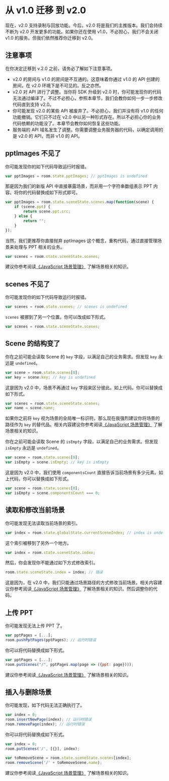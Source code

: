 # 从 v1.0 迁移 到 v2.0

现在，v2.0 支持录制与回放功能。今后，v2.0 将是我们的主推版本。我们会持续不断为 v2.0 开发更多的功能。如果你还在使用 v1.0，不必担心，我们不会关闭 v1.0 的服务。但我们依然推荐你迁移到 v2.0。

## 注意事项

在你决定迁移到 v.2.0 之前，请务必了解如下注意事项。

- v2.0 的房间与 v1.0 的房间是不互通的。这意味着你通过 v1.0 的 API 创建的房间，在 v2.0 环境下是不可见的。反之亦然。
- v2.0 对 API 进行了调整。当你将 SDK 升级到 v2.0 时，你可能发现你的代码无法通过编译了。不过不必担心，参照本章节，我们会教你如何一步一步修改代码直到支持 v2.0。
- 你可能发现 v2.0 的某些 API 被废弃了。不必担心，我们并没有将 v1.0 的任何功能撤销。它们只不过在 v2.0 中以另一种形式存在。所以不必担心你的业务代码依赖的功能没了。本章节会教你如何恢复这些功能。
- 服务端的 API 域名发生了调整。你需要调整业务服务器的代码，以确定调用的是 v2.0 的 API，而非 v1.0 的 API。

## pptImages 不见了

你可能发现你的如下代码导致运行时报错。

```javascript
var pptImages = room.state.pptImages; // pptImages is undefined
```

那是因为我们的新版 API 中直接暴露场景，而非用一个字符串数组表示 PPT 内容。将你的代码替换成如下形式即可。

```javascript
var pptImages = room.state.sceneState.scenes.map(function(scene) {
    if (scene.ppt) {
        return scene.ppt.src;
    } else {
        return "";
    }
});
```

当然，我们更推荐你直接抛弃 pptImages 这个概念，重构代码，通过直接管理场景来处理与 PPT 相关的业务。

```javascript
var scenes = room.state.sceneState.scenes;
```

建议你参考阅读[《JavaScript 场景管理》](/zh-CN/v2/js-details/scene.md) 了解场景相关的知识。

## scenes 不见了

你可能发现你的如下代码导致运行时报错。

```javascript
var scenes = room.state.scenes; // scenes is undefined
```

``scenes`` 被挪到了另一个位置。你可以改成如下形式。

```javascript
var scenes = room.state.sceneState.scenes;
```

## Scene 的结构变了

你在之前可能会读取 Scene 的 ``key`` 字段，以满足自己的业务需求。但发现 ``key`` 永远是 ``undefined``。

```javascript
var scene = room.state.scenes[0];
var key = scene.key; // key is undefined
```

这是因为 v2.0 中，场景不再通过 ``key`` 字段来区分彼此。如上代码，你可以替换成如下形式。

```javascript
var scenes = room.state.sceneState.scenes;
var name = scene.name;
```

如果你之前将 ``key`` 视为场景的全局唯一标识符。那么现在我强烈建议你将场景的路径作为 ``key`` 的替代品。相关内容建议你参考阅读[《JavaScript 场景管理》](./js-details/scene.md) 了解场景相关的知识。

你在之前可能会读取 Scene 的 ``isEmpty`` 字段，以满足自己的业务需求。但发现 ``isEmpty`` 永远是 ``undefined``。

```javascript
var scene = room.state.scenes[0];
var isEmpty = scene.isEmpty; // key is isEmpty
```

这是因为 v2.0 中，我们使用 ``componentsCount`` 直接告诉当前场景有多少元素。如上代码，你可以替换成如下形式。

```javascript
var scene = room.state.scenes[0];
var isEmpty = scene.componentsCount === 0;
```

## 读取和修改当前场景

你可能发现无法读取当前场景的索引。

```javascript
var index = room.state.globalState.currentSceneIndex; // index is undefined
```

这个索引被移到了另外一个地方。

```javascript
var index = room.state.sceneState.index;
```

然后，你会发现你不能通过如下方式修改索引。

```javascript
room.state.sceneState.index = index; // 错误
```

这是因为，在 v2.0 中，我们只能通过场景路径的方式修改当前场景。相关内容建议你参考阅读[《JavaScript 场景管理》](/zh-CN/v2/js-details/scene.md) 了解场景相关的知识。然后调整你的代码。

## 上传 PPT

你可能发现无法上传 PPT 了。

```javascript
var pptPages = [...];
room.pushPptPages(pptPages); // 运行时错误
```

你可以将代码替换成如下形式。

```javascript
var pptPages = [...];
room.putScenes("/", pptPages.map(page => ({ppt: page})));
```

建议你参考阅读[《JavaScript 场景管理》](/zh-CN/v2/js-details/scene.md) 了解场景相关的知识。

## 插入与删除场景

你可能发现，如下代码无法正确执行了。

```javascript
var index = 0;
room.insertNewPage(index); // 运行时错误
room.removePage(index); // 运行时错误
```

你可以将代码替换成如下形式。

```javascript
var index = 0;
room.putScenes('/', [{}], index);

var toRemoveScene = room.state.sceneState.scenes[index];
room.removeScene('/' + toRemoveScene.name);
```

建议你参考阅读[《JavaScript 场景管理》](/zh-CN/v2/js-details/scene.md) 了解场景相关的知识。
